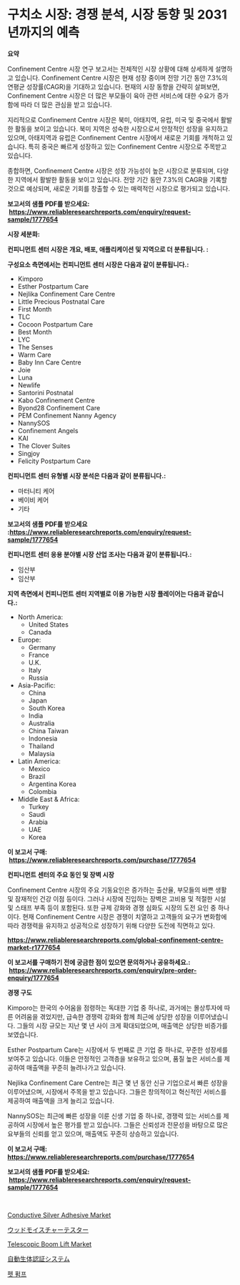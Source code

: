 <p><h1>구치소 시장: 경쟁 분석, 시장 동향 및 2031년까지의 예측</h1></p><p><strong>요약</strong></p>
<p><p>Confinement Centre 시장 연구 보고서는 전체적인 시장 상황에 대해 상세하게 설명하고 있습니다. Confinement Centre 시장은 현재 성장 중이며 전망 기간 동안 7.3%의 연평균 성장률(CAGR)을 기대하고 있습니다. 현재의 시장 동향을 간략히 살펴보면, Confinement Centre 시장은 더 많은 부모들이 육아 관련 서비스에 대한 수요가 증가함에 따라 더 많은 관심을 받고 있습니다.</p><p>지리적으로 Confinement Centre 시장은 북미, 아태지역, 유럽, 미국 및 중국에서 활발한 활동을 보이고 있습니다. 북미 지역은 성숙한 시장으로서 안정적인 성장을 유지하고 있으며, 아태지역과 유럽은 Confinement Centre 시장에서 새로운 기회를 개척하고 있습니다. 특히 중국은 빠르게 성장하고 있는 Confinement Centre 시장으로 주목받고 있습니다.</p><p>종합하면, Confinement Centre 시장은 성장 가능성이 높은 시장으로 분류되며, 다양한 지역에서 활발한 활동을 보이고 있습니다. 전망 기간 동안 7.3%의 CAGR을 기록할 것으로 예상되며, 새로운 기회를 창출할 수 있는 매력적인 시장으로 평가되고 있습니다.</p></p>
<p><strong>보고서의 샘플 PDF를 받으세요: &nbsp;<a href="https://www.reliableresearchreports.com/enquiry/request-sample/1777654">https://www.reliableresearchreports.com/enquiry/request-sample/1777654</a></strong></p>
<p><strong>시장 세분화:</strong></p>
<p><strong> 컨피니먼트 센터 시장은 개요, 배포, 애플리케이션 및 지역으로 더 분류됩니다. :</strong></p>
<p><strong>구성요소 측면에서는 컨피니먼트 센터 시장은 다음과 같이 분류됩니다.:</strong></p>
<p><ul><li>Kimporo</li><li>Esther Postpartum Care</li><li>Nejlika Confinement Care Centre</li><li>Little Precious Postnatal Care</li><li>First Month</li><li>TLC</li><li>Cocoon Postpartum Care</li><li>Best Month</li><li>LYC</li><li>The Senses</li><li>Warm Care</li><li>Baby Inn Care Centre</li><li>Joie</li><li>Luna</li><li>Newlife</li><li>Santorini Postnatal</li><li>Kabo Confinement Centre</li><li>Byond28 Confinement Care</li><li>PEM Confinement Nanny Agency</li><li>NannySOS</li><li>Confinement Angels</li><li>KAI</li><li>The Clover Suites</li><li>Singjoy</li><li>Felicity Postpartum Care</li></ul></p>
<p><strong> 컨피니먼트 센터 유형별 시장 분석은 다음과 같이 분류됩니다.:</strong></p>
<p><ul><li>마터니티 케어</li><li>베이비 케어</li><li>기타</li></ul></p>
<p><strong>보고서의 샘플 PDF를 받으세요 :<a href="https://www.reliableresearchreports.com/enquiry/request-sample/1777654">https://www.reliableresearchreports.com/enquiry/request-sample/1777654</a></strong></p>
<p><strong> 컨피니먼트 센터 응용 분야별 시장 산업 조사는 다음과 같이 분류됩니다.:</strong></p>
<p><ul><li>임산부</li><li>임산부</li></ul></p>
<p><strong>지역 측면에서 컨피니먼트 센터 지역별로 이용 가능한 시장 플레이어는 다음과 같습니다.:</strong></p>
<p><ul>
    <li>
        North America:
        <ul>
            <li>United States</li>
            <li>Canada</li>
        </ul>
    </li>
    <li>
        Europe:
        <ul>
            <li>Germany</li>
            <li>France</li>
            <li>U.K.</li>
            <li>Italy</li>
            <li>Russia</li>
        </ul>
    </li>
    <li>
        Asia-Pacific:
        <ul>
            <li>China</li>
            <li>Japan</li>
            <li>South Korea</li>
            <li>India</li>
            <li>Australia</li>
            <li>China Taiwan</li>
            <li>Indonesia</li>
            <li>Thailand</li>
            <li>Malaysia</li>
        </ul>
    </li>
    <li>
        Latin America:
        <ul>
            <li>Mexico</li>
            <li>Brazil</li>
            <li>Argentina Korea</li>
            <li>Colombia</li>
        </ul>
    </li>
    <li>
        Middle East & Africa:
        <ul>
            <li>Turkey</li>
            <li>Saudi</li>
            <li>Arabia</li>
            <li>UAE</li>
            <li>Korea</li>
        </ul>
    </li>
    </ul></p>
<p><strong>이 보고서 구매: &nbsp;<a href="https://www.reliableresearchreports.com/purchase/1777654">https://www.reliableresearchreports.com/purchase/1777654</a></strong></p>
<p><strong>컨피니먼트 센터의 주요 동인 및 장벽 시장</strong></p>
<p><p>Confinement Centre 시장의 주요 기동요인은 증가하는 출산율, 부모들의 바쁜 생활 및 잠재적인 건강 이점 등이다. 그러나 시장에 진입하는 장벽은 고비용 및 적절한 시설 및 스태프 부족 등이 포함된다. 또한 규제 강화와 경쟁 심화도 시장의 도전 요인 중 하나이다. 현재 Confinement Centre 시장은 경쟁이 치열하고 고객들의 요구가 변화함에 따라 경쟁력을 유지하고 성공적으로 성장하기 위해 다양한 도전에 직면하고 있다.</p></p>
<p><strong><a href="https://www.reliableresearchreports.com/global-confinement-centre-market-r1777654">https://www.reliableresearchreports.com/global-confinement-centre-market-r1777654</a></strong></p>
<p><strong>이 보고서를 구매하기 전에 궁금한 점이 있으면 문의하거나 공유하세요.: &nbsp;<a href="https://www.reliableresearchreports.com/enquiry/pre-order-enquiry/1777654">https://www.reliableresearchreports.com/enquiry/pre-order-enquiry/1777654</a></strong></p>
<p><strong>경쟁 구도</strong></p>
<p><p>Kimporo는 한국의 수어움을 점령하는 독대한 기업 중 하나로, 과거에는 몰상투자에 따른 어려움을 겪었지만, 급속한 경쟁력 강화와 함께 최근에 상당한 성장을 이루어냈습니다. 그들의 시장 규모는 지난 몇 년 사이 크게 확대되었으며, 매출액은 상당한 비증가를 보였습니다. </p><p>Esther Postpartum Care는 시장에서 두 번째로 큰 기업 중 하나로, 꾸준한 성장세를 보여주고 있습니다. 이들은 안정적인 고객층을 보유하고 있으며, 품질 높은 서비스를 제공하여 매출액을 꾸준히 늘려나가고 있습니다. </p><p>Nejlika Confinement Care Centre는 최근 몇 년 동안 신규 기업으로서 빠른 성장을 이루어냈으며, 시장에서 주목을 받고 있습니다. 그들은 창의적이고 혁신적인 서비스를 제공하여 매출액을 크게 늘리고 있습니다. </p><p>NannySOS는 최근에 빠른 성장을 이룬 신생 기업 중 하나로, 경쟁력 있는 서비스를 제공하여 시장에서 높은 평가를 받고 있습니다. 그들은 신뢰성과 전문성을 바탕으로 많은 요부들의 신뢰를 얻고 있으며, 매출액도 꾸준히 상승하고 있습니다.</p></p>
<p><strong>이 보고서 구매: &nbsp; <a href="https://www.reliableresearchreports.com/purchase/1777654">https://www.reliableresearchreports.com/purchase/1777654</a></strong></p>
<p><strong>보고서의 샘플 PDF를 받으세요: &nbsp;<a href="https://www.reliableresearchreports.com/enquiry/request-sample/1777654">https://www.reliableresearchreports.com/enquiry/request-sample/1777654</a></strong><strong></strong></p>
<p>&nbsp;</p>
<p><p><a href="https://issuu.com/reportprime-2/docs/conductive-silver-adhesive-market-size-2030.pptx">Conductive Silver Adhesive Market</a></p><p><a href="https://github.com/cbigkbh02719/Market-Research-Report-List-1/blob/main/961796028648.md">ウッドモイスチャーテスター</a></p><p><a href="https://github.com/provorikovar/Market-Research-Report-List-4/blob/main/telescopic-boom-lift-market.md">Telescopic Boom Lift Market</a></p><p><a href="https://medium.com/@alliegrater55/%E8%87%AA%E5%8B%95%E7%94%9F%E4%BD%93%E8%AA%8D%E8%A8%BC%E3%82%B7%E3%82%B9%E3%83%86%E3%83%A0%E5%B8%82%E5%A0%B4-%E5%B8%82%E5%A0%B4cagr-%E5%B8%82%E5%A0%B4%E5%8B%95%E5%90%91-%E3%81%8A%E3%82%88%E3%81%B3%E6%88%90%E9%95%B7%E6%88%A6%E7%95%A5%E3%81%AB%E9%96%A2%E3%81%99%E3%82%8B%E6%B4%9E%E5%AF%9F-5bfc498ae870">自動生体認証システム</a></p><p><a href="https://github.com/vsr06p4p49/Market-Research-Report-List-1/blob/main/441280126206.md">펫 펌프</a></p></p>